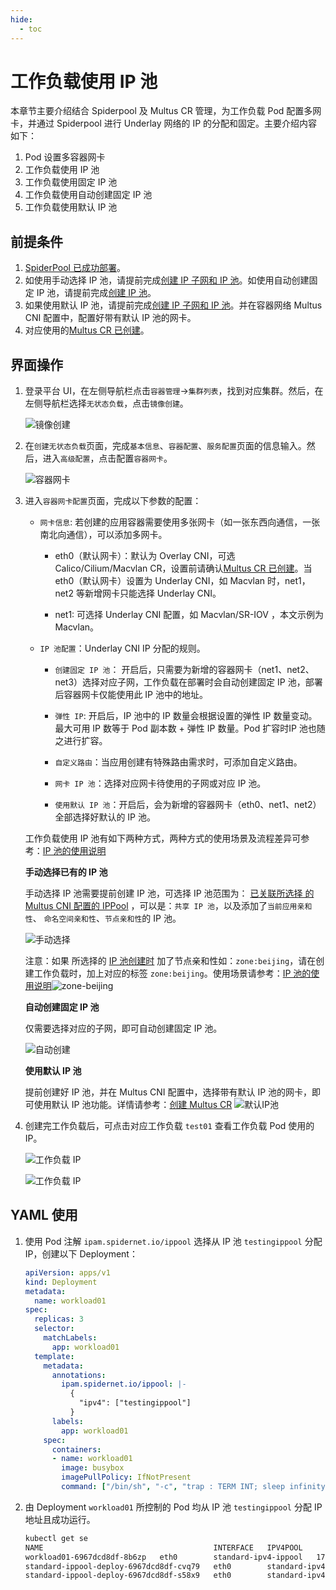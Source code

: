 ```yaml
---
hide:
  - toc
---
```


# 工作负载使用 IP 池

本章节主要介绍结合 Spiderpool 及 Multus CR 管理，为工作负载 Pod 配置多网卡，并通过 Spiderpool 进行 Underlay 网络的 IP 的分配和固定。主要介绍内容如下：

1. Pod 设置多容器网卡
2. 工作负载使用 IP 池
3. 工作负载使用固定 IP 池
4. 工作负载使用自动创建固定 IP 池
5. 工作负载使用默认 IP 池

## 前提条件

1. [SpiderPool 已成功部署](../../modules/spiderpool/install.md)。
2. 如使用手动选择 IP 池，请提前完成[创建 IP 子网和 IP 池](../../modules/spiderpool/createpool.md)。如使用自动创建固定 IP 池，请提前完成[创建 IP 池](../../modules/spiderpool/createpool.md)。
3. 如果使用默认 IP 池，请提前完成[创建 IP 子网和 IP 池](../../modules/spiderpool/createpool.md)。并在容器网络 Multus CNI 配置中，配置好带有默认 IP 池的网卡。
4. 对应使用的[Multus CR 已创建](../../config/multus-cr.md)。

## 界面操作

1. 登录平台 UI，在左侧导航栏点击`容器管理`->`集群列表`，找到对应集群。然后，在左侧导航栏选择`无状态负载`，点击`镜像创建`。

    ![镜像创建](https://docs.daocloud.io/daocloud-docs-images/docs/zh/docs/network/images/useippool01.png)

2. 在`创建无状态负载`页面，完成`基本信息`、`容器配置`、`服务配置`页面的信息输入。然后，进入`高级配置`，点击配置`容器网卡`。

    ![容器网卡](https://docs.daocloud.io/daocloud-docs-images/docs/zh/docs/network/images/useippool02.png)

3. 进入`容器网卡配置`页面，完成以下参数的配置：

    - `网卡信息`: 若创建的应用容器需要使用多张网卡（如一张东西向通信，一张南北向通信），可以添加多网卡。
        - eth0（默认网卡）：默认为 Overlay CNI，可选 Calico/Cilium/Macvlan CR，设置前请确认[Multus CR 已创建](../../config/multus-cr.md)。当 eth0（默认网卡）设置为 Underlay CNI，如 Macvlan 时，net1，net2 等新增网卡只能选择 Underlay CNI。

        - net1: 可选择 Underlay CNI 配置，如 Macvlan/SR-IOV ，本文示例为 Macvlan。

    - `IP 池配置`：Underlay CNI IP 分配的规则。
        - `创建固定 IP 池`： 开启后，只需要为新增的容器网卡（net1、net2、net3）选择对应子网，工作负载在部署时会自动创建固定 IP 池，部署后容器网卡仅能使用此 IP 池中的地址。

        - `弹性 IP`: 开启后，IP 池中的 IP 数量会根据设置的弹性 IP 数量变动。最大可用 IP 数等于 Pod 副本数 + 弹性 IP 数量。Pod 扩容时IP 池也随之进行扩容。

        - `自定义路由`：当应用创建有特殊路由需求时，可添加自定义路由。

        - `网卡 IP 池`：选择对应网卡待使用的子网或对应 IP 池。

        - `使用默认 IP 池`：开启后，会为新增的容器网卡（eth0、net1、net2）全部选择好默认的 IP 池。

    工作负载使用 IP 池有如下两种方式，两种方式的使用场景及流程差异可参考：[IP 池的使用说明](ippoolusage.md)

    **手动选择已有的 IP 池**

    手动选择 IP 池需要提前创建 IP 池，可选择 IP 池范围为： [已关联所选择 的Multus CNI 配置的 IPPool](createpool.md) ，可以是：`共享 IP 池`，以及添加了`当前应用亲和性`、 `命名空间亲和性`、`节点亲和性`的 IP 池。

    ![手动选择](https://docs.daocloud.io/daocloud-docs-images/docs/zh/docs/network/images/useippool03.png)

    注意：如果 所选择的 [IP 池创建时](\createpool.md) 加了节点亲和性如：`zone:beijing`，请在创建工作负载时，加上对应的标签 `zone:beijing`。使用场景请参考：[IP 池的使用说明](ippoolusage.md)![zone-beijing](https://docs.daocloud.io/daocloud-docs-images/docs/zh/docs/network/images/zone-beijing.jpg)

    **自动创建固定 IP 池**

    仅需要选择对应的子网，即可自动创建固定 IP 池。

    ![自动创建](https://docs.daocloud.io/daocloud-docs-images/docs/zh/docs/network/images/useippool04.png)

    **使用默认 IP 池**

    提前创建好 IP 池，并在 Multus CNI 配置中，选择带有默认 IP 池的网卡，即可使用默认 IP 池功能。详情请参考：[创建 Multus CR](../../config/multus-cr.md)
    ![默认IP池](https://docs.daocloud.io/daocloud-docs-images/docs/zh/docs/network/images/useippool05.png)

4. 创建完工作负载后，可点击对应工作负载 `test01` 查看工作负载 Pod 使用的 IP。

    ![工作负载 IP](https://docs.daocloud.io/daocloud-docs-images/docs/zh/docs/network/images/useippool06.png)

    ![工作负载 IP](https://docs.daocloud.io/daocloud-docs-images/docs/zh/docs/network/images/useippool07.png)

## YAML 使用

1. 使用 Pod 注解 `ipam.spidernet.io/ippool` 选择从 IP 池 `testingippool` 分配 IP，创建以下 Deployment：

    ```yaml
    apiVersion: apps/v1
    kind: Deployment
    metadata:
      name: workload01
    spec:
      replicas: 3
      selector:
        matchLabels:
          app: workload01
      template:
        metadata:
          annotations:
            ipam.spidernet.io/ippool: |-
              {
                "ipv4": ["testingippool"]
              }
          labels:
            app: workload01
        spec:
          containers:
          - name: workload01
            image: busybox
            imagePullPolicy: IfNotPresent
            command: ["/bin/sh", "-c", "trap : TERM INT; sleep infinity & wait"]
    ```

2. 由 Deployment `workload01` 所控制的 Pod 均从 IP 池 `testingippool` 分配 IP 地址且成功运行。

    ```bash
    kubectl get se
    NAME                                      INTERFACE   IPV4POOL               IPV4              IPV6POOL   IPV6   NODE            CREATETION TIME
    workload01-6967dcd8df-8b6zp   eth0        standard-ipv4-ippool   172.18.41.47/24                     spider-worker   7s
    standard-ippool-deploy-6967dcd8df-cvq79   eth0        standard-ipv4-ippool   172.18.41.50/24                     spider-worker   7s
    standard-ippool-deploy-6967dcd8df-s58x9   eth0        standard-ipv4-ippool   172.18.41.41/24                     spider-worker   7s
    ```
